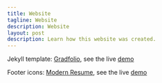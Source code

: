 ```yaml
---
title: Website
tagline: Website
description: Website
layout: post
description: Learn how this website was created.
---
```


Jekyll template: <span class="fab fa-github" style='font-size:30px'></span> [Gradfolio](https://github.com/jitinnair1/gradfolio), see the live [demo](https://jitinnair1.github.io/gradfolio)

Footer icons: <span class="fab fa-github" style='font-size:30px'></span> [Modern Resume](https://github.com/sproogen/modern-resume-theme), see the live [demo](https://sproogen.github.io/modern-resume-theme)
